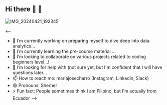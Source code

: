 ## Hi there 👋 :honeybee:

![IMG_20240421_192345](https://github.com/user-attachments/assets/44f6d44f-88ac-410c-8032-844657b8cae9)

<--
- 🔭 I’m currently working on preparing myself to dive deep into data analytics...
- 🌱 I’m currently learning the pre-course material ...
- 👯 I’m looking to collaborate on various projects related to coding beginners level...!
- 🤔 I’m looking for help with (not sure yet, but I'm confident that I will have questions later...
- 📫 How to reach me: mariajosecharro (Instagram, Linkedin, Slack)
- 😄 Pronouns: She/her
- ⚡ Fun fact: People sometimes think I am Filipino, but I'm actually from Ecuador
-->
